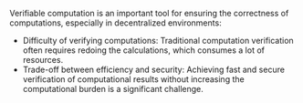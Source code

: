 Verifiable computation is an important tool for ensuring the correctness of computations, especially in decentralized environments:

- Difficulty of verifying computations: Traditional computation verification often requires redoing the calculations, which consumes a lot of resources.
- Trade-off between efficiency and security: Achieving fast and secure verification of computational results without increasing the computational burden is a significant challenge.
